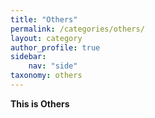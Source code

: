 ```yaml
---
title: "Others"
permalink: /categories/others/
layout: category
author_profile: true
sidebar:
    nav: "side"
taxonomy: others
---
```


**This is Others**